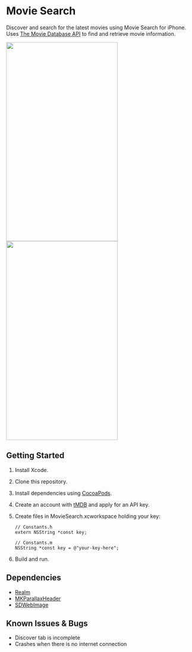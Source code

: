 # Movie Search
Discover and search for the latest movies using Movie Search for iPhone. Uses [The Movie Database API](https://www.themoviedb.org/documentation/api) to find and retrieve movie information.

<img src="https://cloud.githubusercontent.com/assets/17148467/21996055/428353b8-dbdd-11e6-8e3a-1ea1865884b6.png" height="534" width="300">
<img src="https://cloud.githubusercontent.com/assets/17148467/21996054/4281c926-dbdd-11e6-9bf8-0570c55885b8.png" height="534" width="300">

## Getting Started
1. Install Xcode.

2. Clone this repository.

3. Install dependencies using [CocoaPods](https://github.com/CocoaPods/CocoaPods).

4. Create an account with [tMDB](https://www.themoviedb.org/account/signup?language=en) and apply for an API key.

5. Create files in MovieSearch.xcworkspace holding your key:

    ```objc
    // Constants.h
    extern NSString *const key;

    // Constants.m
    NSString *const key = @"your-key-here";
    ```

6. Build and run.

## Dependencies
- [Realm](https://github.com/realm/realm-cocoa)
- [MKParallaxHeader](https://github.com/maxep/MXParallaxHeader)
- [SDWebImage](https://github.com/rs/SDWebImage)

## Known Issues & Bugs
- Discover tab is incomplete
- Crashes when there is no internet connection
